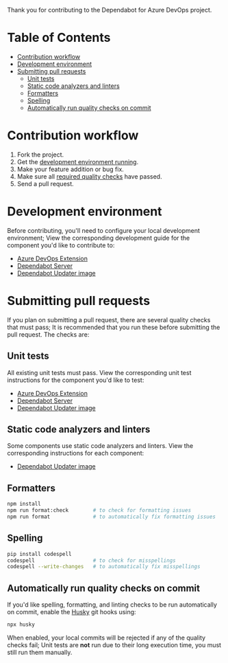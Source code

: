 Thank you for contributing to the Dependabot for Azure DevOps project.

# Table of Contents

- [Contribution workflow](#contribution-workflow)
- [Development environment](#development-environment)
- [Submitting pull requests](#submitting-pull-requests)
  - [Unit tests](#unit-tests)
  - [Static code analyzers and linters](#static-code-analyzers-and-linters)
  - [Formatters](#formatters)
  - [Spelling](#spelling)
  - [Automatically run quality checks on commit](#automatically-run-quality-checks-on-commit)

# Contribution workflow

1. Fork the project.
1. Get the [development environment running](#development-environment).
1. Make your feature addition or bug fix.
1. Make sure all [required quality checks](#required-workflow-tasks) have passed.
1. Send a pull request.

# Development environment

Before contributing, you'll need to configure your local development environment; View the corresponding development guide for the component you'd like to contribute to:

- [Azure DevOps Extension](./docs/extension.md#development-guide)
- [Dependabot Server](./docs/server.md#development-guide)
- [Dependabot Updater image](./docs/updater.md#development-guide)

# Submitting pull requests

If you plan on submitting a pull request, there are several quality checks that must pass; It is recommended that you run these before submitting the pull request. The checks are:

## Unit tests

All existing unit tests must pass.
View the corresponding unit test instructions for the component you'd like to test:

- [Azure DevOps Extension](./docs/extension.md#running-the-unit-tests)
- [Dependabot Server](./docs/server.md#running-the-unit-tests)
- [Dependabot Updater image](./docs/updater.md#running-the-unit-tests)

## Static code analyzers and linters

Some components use static code analyzers and linters.
View the corresponding instructions for each component:

- [Dependabot Updater image](./docs/updater.md#running-the-code-linter)

## Formatters

```bash
npm install
npm run format:check        # to check for formatting issues
npm run format              # to automatically fix formatting issues
```

## Spelling

```bash
pip install codespell
codespell                   # to check for misspellings
codespell --write-changes   # to automatically fix misspellings
```

## Automatically run quality checks on commit

If you'd like spelling, formatting, and linting checks to be run automatically on commit, enable the [Husky](https://typicode.github.io/husky/how-to.html) git hooks using:
```bash
npx husky
```

When enabled, your local commits will be rejected if any of the quality checks fail; Unit tests are **not** run due to their long execution time, you must still run them manually.
